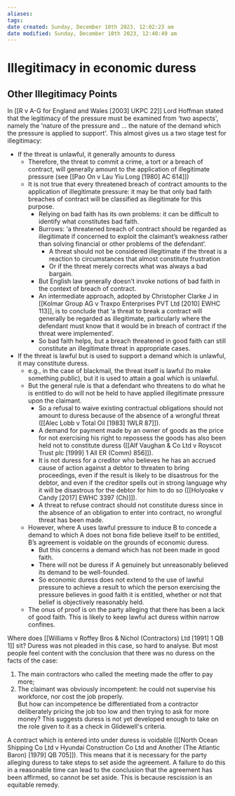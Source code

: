 ```yaml
---
aliases: 
tags: 
date created: Sunday, December 10th 2023, 12:02:23 am
date modified: Sunday, December 10th 2023, 12:40:49 am
---
```


# Illegitimacy in economic duress

## Other Illegitimacy Points

In [[R v A-G for England and Wales [2003] UKPC 22]] Lord Hoffman stated that the legitimacy of the pressure must be examined from 'two aspects', namely the 'nature of the pressure and … the nature of the demand which the pressure is applied to support'. This almost gives us a two stage test for illegitimacy:

- If the threat is unlawful, it generally amounts to duress
	- Therefore, the threat to commit a crime, a tort or a breach of contract, will generally amount to the application of illegitimate pressure (see [[Pao On v Lau Yiu Long [1980] AC 614]])
	- It is not true that every threatened breach of contract amounts to the application of illegitimate pressure: it may be that only bad faith breaches of contract will be classified as illegitimate for this purpose.
		- Relying on bad faith has its own problems: it can be difficult to identify what constitutes bad faith.
		- Burrows: ‘a threatened breach of contract should be regarded as illegitimate if concerned to exploit the claimant’s weakness rather than solving financial or other problems of the defendant’.
			- A threat should not be considered illegitimate if the threat is a reaction to circumstances that almost constitute frustration
			- Or if the threat merely corrects what was always a bad bargain.
		- But English law generally doesn't invoke notions of bad faith in the context of breach of contract.
		- An intermediate approach, adopted by Christopher Clarke J in [[Kolmar Group AG v Traxpo Enterprises PVT Ltd [2010] EWHC 113]], is to conclude that ‘a threat to break a contract will generally be regarded as illegitimate, particularly where the defendant must know that it would be in breach of contract if the threat were implemented’.
		- So bad faith helps, but a breach threatened in good faith can still constitute an illegitimate threat in appropriate cases.
- If the threat is lawful but is used to support a demand which is unlawful, it may constitute duress.
	- e.g., in the case of blackmail, the threat itself is lawful (to make something public), but it is used to attain a goal which is unlawful.
	- But the general rule is that a defendant who threatens to do what he is entitled to do will not be held to have applied illegitimate pressure upon the claimant.
		- So a refusal to waive existing contractual obligations should not amount to duress because of the absence of a wrongful threat ([[Alec Lobb v Total Oil [1983] 1WLR 87]]).
		- A demand for payment made by an owner of goods as the price for not exercising his right to repossess the goods has also been held not to constitute duress ([[Alf Vaughan & Co Ltd v Royscot Trust plc [1999] 1 All ER (Comm) 856]]).
		- It is not duress for a creditor who believes he has an accrued cause of action against a debtor to threaten to bring proceedings, even if the result is likely to be disastrous for the debtor, and even if the creditor spells out in strong language why it will be disastrous for the debtor for him to do so ([[Holyoake v Candy [2017] EWHC 3397 (Ch)]]).
		- A threat to refuse contract should not constitute duress since in the absence of an obligation to enter into contract, no wrongful threat has been made.
	- However, where A uses lawful pressure to induce B to concede a demand to which A does not bona fide believe itself to be entitled, B’s agreement is voidable on the grounds of economic duress.
		- But this concerns a demand which has not been made in good faith.
		- There will not be duress if A genuinely but unreasonably believed its demand to be well-founded.
		- So economic duress does not extend to the use of lawful pressure to achieve a result to which the person exercising the pressure believes in good faith it is entitled, whether or not that belief is objectively reasonably held.
	- The onus of proof is on the party alleging that there has been a lack of good faith. This is likely to keep lawful act duress within narrow confines.

Where does [[Williams v Roffey Bros & Nichol (Contractors) Ltd [1991] 1 QB 1]] sit? Duress was not pleaded in this case, so hard to analyse. But most people feel content with the conclusion that there was no duress on the facts of the case:

1. The main contractors who called the meeting made the offer to pay more;
2. The claimant was obviously incompetent: he could not supervise his workforce, nor cost the job properly.  
But how can incompetence be differentiated from a contractor deliberately pricing the job too low and then trying to ask for more money? This suggests duress is not yet developed enough to take on the role given to it as a check in Glidewell's criteria.

A contract which is entered into under duress is voidable ([[North Ocean Shipping Co Ltd v Hyundai Construction Co Ltd and Another (The Atlantic Baron) [1979] QB 705]]). This means that it is necessary for the party alleging duress to take steps to set aside the agreement. A failure to do this in a reasonable time can lead to the conclusion that the agreement has been affirmed, so cannot be set aside. This is because rescission is an equitable remedy.
